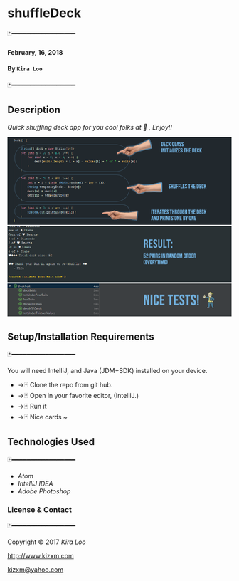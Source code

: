 
# shuffleDeck

🃏━━━━━━━━━━━━━━━━━

#### February, 16, 2018
#### By `Kira Loo`
🃏━━━━━━━━━━━━━━━━━

## Description

_Quick shuffling deck app for you cool folks at 🚚 , Enjoy!!_  

![Alt text](img/deck.png)
![Alt text](img/result.png)
![Alt text](img/test.png)


## Setup/Installation Requirements
🃏━━━━━━━━━━━━━━━━━

You will need IntelliJ, and Java (JDM+SDK) installed on your device.

* ->🃏 Clone the repo from git hub.
* ->🃏 Open in your favorite editor, (IntelliJ.)
* ->🃏 Run it
* ->🃏 Nice cards ~


## Technologies Used
🃏━━━━━━━━━━━━━━━━━

* _Atom_
* _IntelliJ IDEA_
* _Adobe Photoshop_

### License & Contact
🃏━━━━━━━━━━━━━━━━━

Copyright &copy; 2017 _Kira Loo_

http://www.kizxm.com

kizxm@yahoo.com
